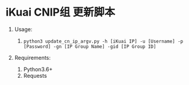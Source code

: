 # iKuai CNIP组 更新脚本

1. Usage:
   1. `python3 update_cn_ip_argv.py -h [iKuai IP] -u [Username] -p [Password] -gn [IP Group Name] -gid [IP Group ID]`

2. Requirements:
   1. Python3.6+
   2. Requests


